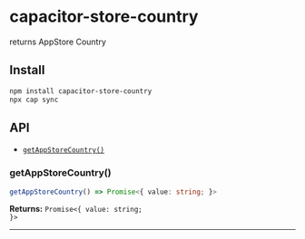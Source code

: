 # capacitor-store-country

returns AppStore Country

## Install

```bash
npm install capacitor-store-country
npx cap sync
```

## API

<docgen-index>

* [`getAppStoreCountry()`](#getappstorecountry)

</docgen-index>

<docgen-api>
<!--Update the source file JSDoc comments and rerun docgen to update the docs below-->

### getAppStoreCountry()

```typescript
getAppStoreCountry() => Promise<{ value: string; }>
```

**Returns:** <code>Promise&lt;{ value: string; }&gt;</code>

--------------------

</docgen-api>
